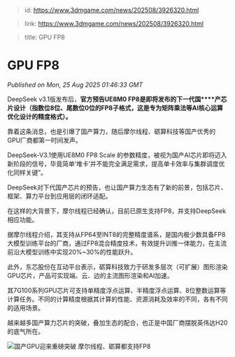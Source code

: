 > id: https://www.3dmgame.com/news/202508/3926320.html

> link: https://www.3dmgame.com/news/202508/3926320.html

> title: GPU FP8

# GPU FP8
_Published on Mon, 25 Aug 2025 01:46:33 GMT_

DeepSeek v3.1版发布后，**官方预告UE8M0 FP8是即将发布的下一代国****产芯片设计（指数位8位、尾数位0位的FP8子格式，这是专为矩阵乘法等AI核心运算优化设计的精度格式）。**

靠着这条消息，也是引爆了国产算力，随后摩尔线程、砺算科技等国产优秀的GPU厂商都第一时间发声。

DeepSeek-V3.1使用UE8M0 FP8 Scale 的参数精度，被视为国产AI芯片即将迈入新阶段的信号，毕竟简单‘堆卡’并不能完全满足需求，提高单卡效率与集群调度优化同样关键”。

DeepSeek对下代国产芯片的预告，也让国产算力生态有了新的前景，包括芯片、框架、算力平台到应用层的闭环适配。

在这样的大背景下，摩尔线程已经确认，目前已原生支持FP8，并支持DeepSeek相应功能。

据摩尔线程介绍，其支持从FP64至INT8的完整精度谱系，是国内极少数具备FP8大模型训练平台的厂商，通过FP8混合精度技术，有效提升训推一体能力，在主流前沿大模型训练中实现20%~30%的性能跃升。

此外，东芯股份在互动平台表示，砺算科技致力于研发多层次（可扩展）图形渲染GPU芯片，产品可实现端、云、边的主流图形渲染和AI加速。

其7G100系列GPU芯片可支持单精度浮点运算、半精度浮点运算、8位整数运算等计算任务。不同的计算精度根据其计算的性能、资源消耗及效率的不同，各有不同的适用场景。

越来越多国产算力芯片的突破，叠加生态的配合，也正是中国厂商摆脱英伟达H20的底气所在。

![国产GPU迎来重磅突破 摩尔线程、砺算都支持FP8](https://img.3dmgame.com/uploads/images/xiaz/20250825/1756086286_497165.jpg)
